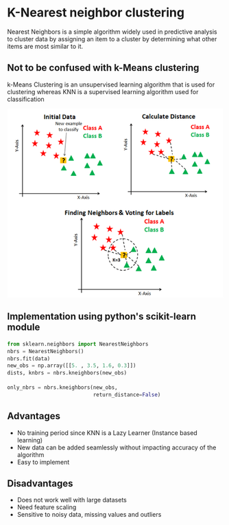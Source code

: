 # K-Nearest neighbor clustering

Nearest Neighbors is a simple algorithm widely used in predictive analysis to cluster data by assigning an item to a cluster by determining what other items are most similar to it.
## Not to be confused with k-Means clustering

k-Means Clustering is an unsupervised learning algorithm that is used for clustering whereas KNN is a supervised learning algorithm used for classification

![K-Nearest Neighbour example](KNN.png)

## Implementation using python's scikit-learn module

```python
from sklearn.neighbors import NearestNeighbors
nbrs = NearestNeighbors()
nbrs.fit(data)
new_obs = np.array([[5. , 3.5, 1.6, 0.3]])
dists, knbrs = nbrs.kneighbors(new_obs)

only_nbrs = nbrs.kneighbors(new_obs,
                            return_distance=False)
```



## Advantages
- No training period since KNN is a Lazy Learner (Instance based learning)
- New data can be added seamlessly without impacting accuracy of the algorithm
- Easy to implement

## Disadvantages
- Does not work well with large datasets
- Need feature scaling
- Sensitive to noisy data, missing values and outliers
